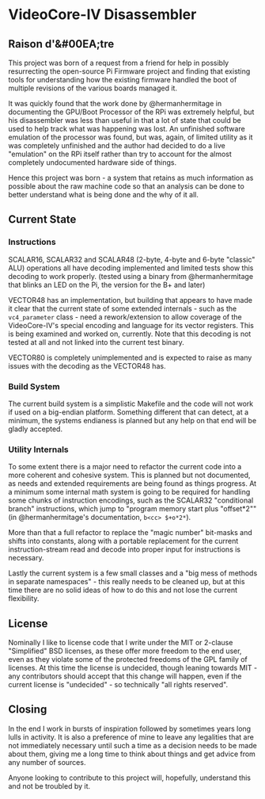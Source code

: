 # VideoCore-IV Disassembler
## Raison d'&#00EA;tre

This project was born of a request from a friend for help in possibly resurrecting the open-source Pi Firmware project and finding that existing tools for understanding how the existing firmware handled the boot of multiple revisions of the various boards managed it.

It was quickly found that the work done by @hermanhermitage in documenting the GPU/Boot Processor of the RPi was extremely helpful, but his disassembler was less than useful in that a lot of state that could be used to help track what was happening was lost. An unfinished software emulation of the processor was found, but was, again, of limited utility as it was completely unfinished and the author had decided to do a live "emulation" on the RPi itself rather than try to account for the almost completely undocumented hardware side of things.

Hence this project was born - a system that retains as much information as possible about the raw machine code so that an analysis can be done to better understand what is being done and the why of it all.

## Current State
### Instructions
SCALAR16, SCALAR32 and SCALAR48 (2-byte, 4-byte and 6-byte "classic" ALU) operations all have decoding implemented and limited tests show this decoding to work properly. (tested using a binary from @hermanhermitage that blinks an LED on the Pi, the version for the B+ and later)

VECTOR48 has an implementation, but building that appears to have made it clear that the current state of some extended internals - such as the `vc4_parameter` class - need a rework/extension to allow coverage of the VideoCore-IV's special encoding and language for its vector registers. This is being examined and worked on, currently. Note that this decoding is not tested at all and not linked into the current test binary.

VECTOR80 is completely unimplemented and is expected to raise as many issues with the decoding as the VECTOR48 has.

### Build System
The current build system is a simplistic Makefile and the code will not work if used on a big-endian platform. Something different that can detect, at a minimum, the systems endianess is planned but any help on that end will be gladly accepted.

### Utility Internals
To some extent there is a major need to refactor the current code into a more coherent and cohesive system. This is planned but not documented, as needs and extended requirements are being found as things progress. At a minimum some internal math system is going to be required for handling some chunks of instruction encodings, such as the SCALAR32 "conditional branch" instructions, which jump to "program memory start plus \"offset*2\"" (in @hermanhermitage's documentation, `b<cc> $+o*2*`).

More than that a full refactor to replace the "magic number" bit-masks and shifts into constants, along with a portable replacement for the current instruction-stream read and decode into proper input for instructions is necessary.

Lastly the current system is a few small classes and a "big mess of methods in separate namespaces" - this really needs to be cleaned up, but at this time there are no solid ideas of how to do this and not lose the current flexibility.

## License
Nominally I like to license code that I write under the MIT or 2-clause "Simplified" BSD licenses, as these offer more freedom to the end user, even as they violate some of the protected freedoms of the GPL family of licenses. At this time the license is undecided, though leaning towards MIT - any contributors should accept that this change will happen, even if the current license is "undecided" - so technically "all rights reserved".

## Closing
In the end I work in bursts of inspiration followed by sometimes years long lulls in activity. It is also a preference of mine to leave any legalities that are not immediately necessary until such a time as a decision needs to be made about them, giving me a long time to think about things and get advice from any number of sources.

Anyone looking to contribute to this project will, hopefully, understand this and not be troubled by it.
